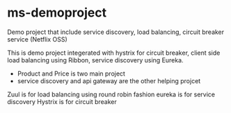 # ms-demoproject
Demo project that include service discovery, load balancing, circuit breaker service (Netflix OSS)

This is demo project integerated with hystrix for circuit breaker, client side load balancing using Ribbon, service discovery using Eureka.
- Product and Price is two main project 
- service discovery and api gateway are the other helping projcet

Zuul is for load balancing using round robin fashion
eureka is for service discovery
Hystrix is for circuit breaker

